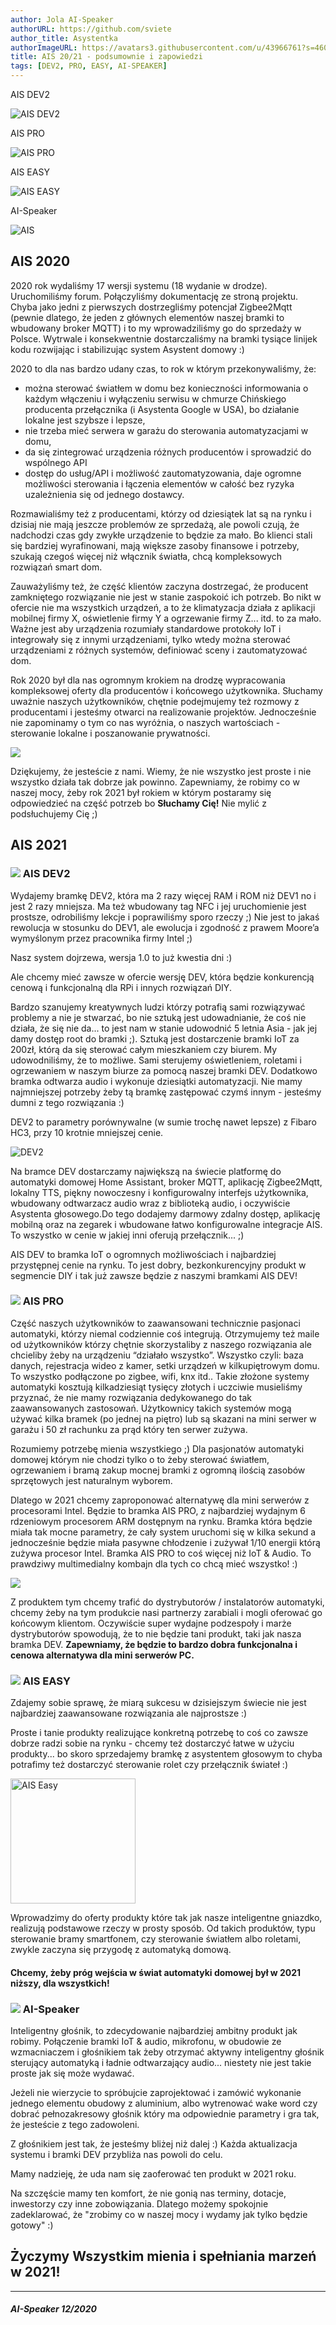 ```yaml
---
author: Jola AI-Speaker
authorURL: https://github.com/sviete
author_title: Asystentka
authorImageURL: https://avatars3.githubusercontent.com/u/43966761?s=460&v=4
title: AIS 20/21 - podsumownie i zapowiedzi
tags: [DEV2, PRO, EASY, AI-SPEAKER]
---
```


<div class="IntroAisBlogMenu" >
AIS DEV2
<div>

![AIS DEV2](/img/en/blog/202012/dev2_icon.png) 

</div>
</div>

<div class="IntroAisBlogMenu" >
AIS PRO
<div>

![AIS PRO](/img/en/blog/202012/pro_icon.png)

</div>
</div>

<div class="IntroAisBlogMenu" >
AIS EASY
<div>

![AIS EASY](/img/en/blog/202012/easy_icon.png)

</div>
</div>

<div class="IntroAisBlogMenu" >
AI-Speaker
<div>

![AIS](/img/en/blog/202012/speaker_icon.png)

</div>
</div>

<!--truncate-->


## AIS 2020

2020 rok  wydaliśmy 17 wersji systemu (18 wydanie w drodze). Uruchomiliśmy forum. Połączyliśmy dokumentację ze stroną projektu. Chyba jako jedni z pierwszych dostrzegliśmy potencjał Zigbee2Mqtt (pewnie dlatego, że jeden z głównych elementów naszej bramki to wbudowany broker MQTT) i to my wprowadziliśmy go do sprzedaży w Polsce. Wytrwale i konsekwentnie dostarczaliśmy na bramki tysiące linijek kodu rozwijając i stabilizując system Asystent domowy :)

2020 to dla nas bardzo udany czas, to rok w którym przekonywaliśmy, że:
- można sterować światłem w domu bez konieczności informowania o każdym włączeniu i wyłączeniu serwisu w chmurze Chińskiego producenta przełącznika (i Asystenta Google w USA), bo działanie lokalne jest szybsze i lepsze,
- nie trzeba mieć serwera w garażu do sterowania automatyzacjami w domu,
- da się zintegrować urządzenia różnych producentów i sprowadzić do wspólnego API
- dostęp do usług/API i możliwość zautomatyzowania, daje ogromne możliwości sterowania i łączenia elementów w całość bez ryzyka uzależnienia się od jednego dostawcy.

Rozmawialiśmy też z producentami, którzy od dziesiątek lat są na rynku i dzisiaj nie mają jeszcze problemów ze sprzedażą, ale powoli czują, że nadchodzi czas gdy zwykłe urządzenie to będzie za mało. Bo klienci stali się bardziej wyrafinowani, mają większe zasoby finansowe i potrzeby, szukają czegoś więcej niż włącznik światła, chcą kompleksowych rozwiązań smart dom. 

Zauważyliśmy też, że część klientów zaczyna dostrzegać, że producent zamkniętego rozwiązanie nie jest w stanie zaspokoić ich potrzeb. Bo nikt w ofercie nie ma wszystkich urządzeń, a to że klimatyzacja działa z aplikacji mobilnej firmy X, oświetlenie firmy Y a ogrzewanie firmy Z... itd. to za mało. Ważne jest aby urządzenia rozumiały standardowe protokoły IoT i integrowały się z innymi urządzeniami, tylko wtedy można sterować urządzeniami z różnych systemów, definiować sceny i zautomatyzować dom.

Rok 2020 był dla nas ogromnym krokiem na drodzę wypracowania kompleksowej oferty dla producentów i końcowego użytkownika. Słuchamy uważnie naszych użytkowników, chętnie podejmujemy też rozmowy z producentami i jesteśmy otwarci na realizowanie projektów. Jednocześnie nie zapominamy o tym co nas wyróżnia, o naszych wartościach - sterowanie lokalne i poszanowanie prywatności.

![](/img/en/blog/202012/ais_slucham_cie.png)

Dziękujemy, że jesteście z nami. Wiemy, że nie wszystko jest proste i nie wszystko działa tak dobrze jak powinno.
Zapewniamy, że robimy co w naszej mocy, żeby rok 2021 był rokiem w którym postaramy się odpowiedzieć na część potrzeb bo **Słuchamy Cię!** Nie mylić z podsłuchujemy Cię ;)



## AIS 2021


### ![](/img/en/blog/202012/dev2_icon.png) AIS DEV2

Wydajemy bramkę DEV2, która ma 2 razy więcej RAM i ROM niż DEV1 no i jest 2 razy mniejsza. Ma też wbudowany tag NFC i jej uruchomienie jest prostsze, odrobiliśmy lekcje i poprawiliśmy sporo rzeczy ;)
Nie jest to jakaś rewolucja w stosunku do DEV1, ale ewolucja i zgodność z prawem Moore’a wymyślonym przez pracownika firmy Intel ;)

Nasz system dojrzewa, wersja 1.0 to już kwestia dni :) 

Ale chcemy mieć zawsze w ofercie wersję DEV, która będzie konkurencją cenową i funkcjonalną dla RPi i innych rozwiązań DIY.

Bardzo szanujemy kreatywnych ludzi którzy potrafią sami rozwiązywać problemy a nie je stwarzać, bo nie sztuką jest udowadnianie, że coś nie działa, że się nie da... to jest nam w stanie udowodnić 5 letnia Asia - jak jej damy dostęp root do bramki ;). Sztuką jest dostarczenie bramki IoT za 200zł, którą da się sterować całym mieszkaniem czy biurem.
My udowodniliśmy, że to możliwe. Sami sterujemy oświetleniem, roletami i ogrzewaniem w naszym biurze za pomocą naszej bramki DEV. Dodatkowo bramka odtwarza audio i wykonuje dziesiątki automatyzacji. Nie mamy najmniejszej potrzeby żeby tą bramkę zastępować czymś innym - jesteśmy dumni z tego rozwiązania :)

DEV2 to parametry porównywalne (w sumie trochę nawet lepsze) z Fibaro HC3, przy 10 krotnie mniejszej cenie.

![DEV2](/img/en/blog/202012/ais_dev2_device_nameplate.png)

Na bramce DEV dostarczamy największą na świecie platformę do automatyki domowej Home Assistant, broker MQTT, aplikację Zigbee2Mqtt, lokalny TTS, piękny nowoczesny i konfigurowalny interfejs użytkownika, wbudowany odtwarzacz audio wraz z biblioteką audio, i oczywiście Asystenta głosowego.Do tego dodajemy darmowy zdalny dostęp, aplikację mobilną oraz na zegarek i wbudowane łatwo konfigurowalne integracje AIS.
To wszystko w cenie w jakiej inni oferują przełącznik... ;)

AIS DEV to bramka IoT o ogromnych możliwościach i najbardziej przystępnej cenie na rynku. To jest dobry, bezkonkurencyjny produkt w segmencie DIY i tak już zawsze będzie z naszymi bramkami AIS DEV!


### ![](/img/en/blog/202012/pro_icon.png) AIS PRO

Część naszych użytkowników to zaawansowani technicznie pasjonaci automatyki, którzy niemal codziennie coś integrują. Otrzymujemy też maile od użytkowników którzy chętnie skorzystaliby z naszego rozwiązania ale chcieliby żeby na urządzeniu “działało wszystko”. Wszystko czyli: baza danych, rejestracja wideo z kamer, setki urządzeń w kilkupiętrowym domu. To wszystko podłączone po zigbee, wifi, knx itd..
Takie złożone systemy automatyki kosztują kilkadziesiąt tysięcy złotych i uczciwie musieliśmy przyznać, że nie mamy rozwiązania dedykowanego do tak zaawansowanych zastosowań. Użytkownicy takich systemów mogą używać kilka bramek (po jednej na piętro) lub są skazani na mini serwer w garażu i 50 zł rachunku za prąd który ten serwer zużywa.

Rozumiemy potrzebę mienia wszystkiego ;) Dla pasjonatów automatyki domowej którym nie chodzi tylko o to żeby sterować światłem, ogrzewaniem i bramą zakup mocnej bramki z ogromną ilością zasobów sprzętowych jest naturalnym wyborem.

Dlatego w 2021 chcemy zaproponować alternatywę dla mini serwerów z procesorami Intel. Będzie to bramka AIS PRO, z najbardziej wydajnym 6 rdzeniowym procesorem ARM dostępnym na rynku. Bramka która będzie miała tak mocne parametry, że cały system uruchomi się w kilka sekund a jednocześnie będzie miała pasywne chłodzenie i zużywał 1/10 energii którą zużywa procesor Intel. Bramka AIS PRO to coś więcej niż IoT & Audio. To prawdziwy multimedialny kombajn dla tych co chcą mieć wszystko! :)

![](/img/en/blog/202012/ais_arm.jpeg)

Z produktem tym chcemy trafić do dystrybutorów / instalatorów automatyki, chcemy żeby na tym produkcie nasi partnerzy zarabiali i mogli oferować go końcowym klientom. Oczywiście super wydajne podzespoły i marże dystrybutorów spowodują, że to nie będzie tani produkt, taki jak nasza bramka DEV.
**Zapewniamy, że będzie to bardzo dobra funkcjonalna i cenowa alternatywa dla mini serwerów PC.**


### ![](/img/en/blog/202012/easy_icon.png) AIS EASY

Zdajemy sobie sprawę, że miarą sukcesu w dzisiejszym świecie nie jest najbardziej zaawansowane rozwiązania ale najprostsze :)

Proste i tanie produkty realizujące konkretną potrzebę to coś co zawsze dobrze radzi sobie na rynku - chcemy też dostarczyć łatwe w użyciu produkty... bo skoro sprzedajemy bramkę z asystentem głosowym to chyba potrafimy też dostarczyć sterowanie rolet czy przełącznik świateł :)

<div class="AisCenterImg">
<img src="/img/en/blog/202012/ais_easy.jpg" alt="AIS Easy" width="200"/>
</div>

Wprowadzimy do oferty produkty które tak jak nasze inteligentne gniazdko, realizują podstawowe rzeczy w prosty sposób. 
Od takich produktów, typu sterowanie bramy smartfonem, czy sterowanie światłem albo roletami, zwykle zaczyna się przygodę z automatyką domową. 

#### Chcemy, żeby próg wejścia w świat automatyki domowej był w 2021 niższy, dla wszystkich!




### ![](/img/en/blog/202012/speaker_icon.png) AI-Speaker

Inteligentny głośnik, to zdecydowanie najbardziej ambitny produkt jak robimy. Połączenie bramki IoT & audio, mikrofonu, w obudowie ze wzmacniaczem i głośnikiem tak żeby otrzymać aktywny inteligentny głośnik sterujący automatyką i ładnie odtwarzający audio... niestety nie jest takie proste jak się może wydawać.

Jeżeli nie wierzycie to spróbujcie zaprojektować i zamówić wykonanie jednego elementu obudowy z aluminium, albo wytrenować wake word czy dobrać pełnozakresowy głośnik który ma odpowiednie parametry i gra tak, że jesteście z tego zadowoleni. 

Z głośnikiem jest tak, że jesteśmy bliżej niż dalej :) Każda aktualizacja systemu i bramki DEV przybliża nas powoli do celu.

Mamy nadzieję, że uda nam się zaoferować ten produkt w 2021 roku. 

Na szczęście mamy ten komfort, że nie gonią nas terminy, dotacje, inwestorzy czy inne zobowiązania. Dlatego możemy spokojnie zadeklarować, że "zrobimy co w naszej mocy i wydamy jak tylko będzie gotowy" :)


## Życzymy Wszystkim mienia i spełniania marzeń w 2021!


----

##### AI-Speaker 12/2020
